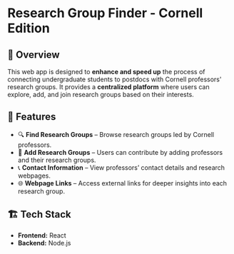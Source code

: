 # Research Group Finder - Cornell Edition

## 📌 Overview
This web app is designed to **enhance and speed up** the process of connecting undergraduate students to postdocs with Cornell professors' research groups. It provides a **centralized platform** where users can explore, add, and join research groups based on their interests.

## 🚀 Features
- 🔍 **Find Research Groups** – Browse research groups led by Cornell professors.
- 📝 **Add Research Groups** – Users can contribute by adding professors and their research groups.
- 📞 **Contact Information** – View professors’ contact details and research webpages.
- 🌐 **Webpage Links** – Access external links for deeper insights into each research group.

## 🏗️ Tech Stack
- **Frontend:** React
- **Backend:** Node.js